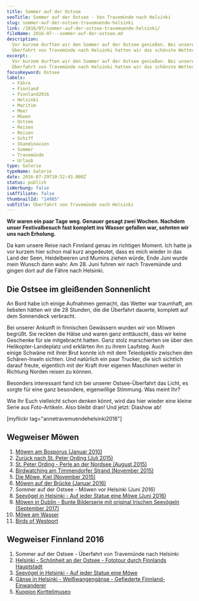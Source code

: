 ```yaml
---
title: Sommer auf der Ostsee
seoTitle: Sommer auf der Ostsee - Von Travemünde nach Helsinki
slug: sommer-auf-der-ostsee-travemuende-helsinki
link: /2016/07/sommer-auf-der-ostsee-travemuende-helsinki/
fileName: 2016-07---sommer-auf-der-ostsee.md
description:
  Vor kurzem durften wir den Sommer auf der Ostsee genießen. Bei unserer
  Überfahrt von Travemünde nach Helsinki hatten wir das schönste Wetter.
excerpt:
  Vor kurzem durften wir den Sommer auf der Ostsee genießen. Bei unserer
  Überfahrt von Travemünde nach Helsinki hatten wir das schönste Wetter.
focusKeyword: Ostsee
labels:
  - Fähre
  - Finnland
  - Finnland2016
  - Helsinki
  - Maritim
  - Meer
  - Möwen
  - Ostsee
  - Reisen
  - Reisen
  - Schiff
  - Skandinavien
  - Sommer
  - Travemünde
  - Urlaub
type: Galerie
typeName: Galerie
date: 2016-07-29T10:52:43.000Z
status: publish
isWerbung: false
isAffiliate: false
thumbnailId: "14985"
subTitle: Überfahrt von Travemünde nach Helsinki
---
```


<strong>Wir waren ein paar Tage weg. Genauer gesagt zwei Wochen. Nachdem unser
Festivalbesuch fast komplett ins Wasser gefallen war, sehnten wir uns nach
Erholung.</strong>

Da kam unsere Reise nach Finnland genau im richtigen Moment. Ich hatte ja vor
kurzem hier schon mal kurz angedeutet, dass es mich wieder in das Land der Seen,
Heidelbeeren und Mumins ziehen würde, Ende Juni wurde mein Wunsch dann
wahr. Am 28. Juni fuhren wir nach Travemünde und gingen dort auf die Fähre nach
Helsinki.

## Die Ostsee im gleißenden Sonnenlicht

An Bord habe ich einige Aufnahmen gemacht, das Wetter war traumhaft, am liebsten
hätten wir die 28 Stunden, die die Überfahrt dauerte, komplett auf dem
Sonnendeck verbracht.

Bei unserer Ankunft in finnischen Gewässern wurden wir von Möwen begrüßt. Sie
reckten die Hälse und waren ganz enttäuscht, dass wir keine Geschenke für sie
mitgebracht hatten. Ganz stolz marschierten sie über den Helikopter-Landeplatz
und erklärten ihn zu ihrem Laufsteg. Auch einige Schwäne mit ihrer Brut konnte
ich mit dem Teleobjektiv zwischen den Schären-Inseln sichten. Und natürlich ein
paar Trucker, die sich sichtlich darauf freute, eigentlich mit der Kraft ihrer
eigenen Maschinen weiter in Richtung Norden reisen zu können.

Besonders interessant fand ich bei unserer Ostsee-Überfahrt das Licht, es sorgte
für eine ganz besondere, eigenwillige Stimmung. Was meint Ihr?

Wie Ihr Euch vielleicht schon denken könnt, wird das hier wieder eine kleine
Serie aus Foto-Artikeln. Also bleibt dran! Und jetzt: Diashow ab!

[myflickr tag="annetravemuendehelsinki2016"]

## Wegweiser Möwen

<ol>
    <li><a href="/2010/01/moewen-am-bosporus/">Möwen am Bosporus (Januar 2010)</a></li>
    <li><a href="/2015/07/zurueck-nach-st-peter-ording/">Zurück nach St. Peter Ording (Juli 2015)</a></li>
    <li><a href="/2015/08/st-peter-ording/">St. Peter Ording - Perle an der Nordsee (August 2015)</a></li>
    <li><a href="/2015/11/birdwatching-am-timmendorfer-strand/">Birdwatching am Timmendorfer Strand (November 2015)</a></li>
    <li><a href="http://cardamonchai.com/2015/11/die-moewe/">Die Möwe, Kiel (November 2015)</a></li>
    <li><a href="/2016/01/moewen-auf-der-bruecke/">Möwen auf der Brücke (Januar 2016)</a></li>
    <li>Sommer auf der Ostsee - Möwen vor Helsinki (Juni 2016)</li>
    <li><a href="http://cardamonchai.com/2016/08/auf-jeder-statue-eine-moewe/">Seevögel in Helsinki - Auf jeder Statue eine Möwe (Juni 2016)</a></li>
    <li><a href="http://cardamonchai.com/2017/10/moewen-in-dublin/">Möwen in Dublin - Bunte Bilderserie mit original Irischen Seevögeln (September 2017)</a></li>
    <li><a href="http://cardamonchai.com/2018/01/moewe-am-wasser/">Möwe am Wasser</a></li>
    <li><a href="http://cardamonchai.com/2018/05/birds-of-westport/">Birds of Westport</a></li>
</ol>

## Wegweiser Finnland 2016

<ol>
    <li>Sommer auf der Ostsee - Überfahrt von Travemünde nach Helsinki</li>
    <li><a href="http://cardamonchai.com/2016/08/helsinki-schoenheit-an-der-ostsee/">Helsinki - Schönheit an der Ostsee - Fototour durch Finnlands Hauptstadt</a></li>
    <li><a href="http://cardamonchai.com/2016/08/auf-jeder-statue-eine-moewe/">Seevögel in Helsinki - Auf jeder Statue eine Möwe</a></li>
    <li><a href="http://cardamonchai.com/2016/08/gaense-helsinki/">Gänse in Helsinki - Weißwangengänse - Gefiederte Finnland-Einwanderer</a></li>
    <li><a href="http://cardamonchai.com/2016/10/kuopion-korttelimuseo/">Kuopion Korttelimuseo</a></li>
</ol>
